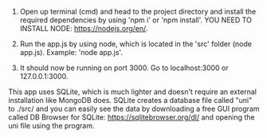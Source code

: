 1. Open up terminal (cmd) and head to the project directory and install the required dependencies by using 'npm i' or 'npm install'. YOU NEED TO INSTALL NODE: https://nodejs.org/en/.

2. Run the app.js by using node, which is located in the 'src' folder (node app.js). Example: 'node app.js'.

3. It should now be running on port 3000. Go to localhost:3000 or 127.0.0.1:3000.

This app uses SQLite, which is much lighter and doesn't require an external installation like MongoDB does. SQLite creates a database file called "uni" to ./src/ and you can easily see the data by downloading a free GUI program called DB Browser for SQLite: https://sqlitebrowser.org/dl/ and opening the uni file using the program.
